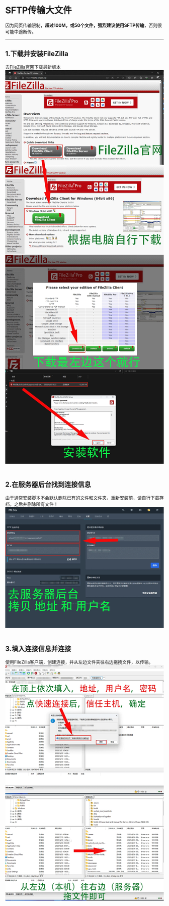 # SFTP传输大文件
因为网页传输限制，**超过100M，或50个文件，强烈建议使用SFTP传输**，否则很可能中途断传。

---

## 1.下载并安装FileZilla

去[FileZilla官网](https://filezilla-project.org/)下载最新版本  
![FileZilla官网](..\assets\2.0\filetransfer-1.png)  
![FileZilla官网](..\assets\2.0\filetransfer-2.png)  
<br>

## 2.在服务器后台找到连接信息

由于通常安装脚本不会默认删除已有的文件和文件夹，重新安装前，请自行下载存档，之后并删除所有文件！ 
![连接信息](..\assets\2.0\filetransfer-3.png)   
<br>

## 3.填入连接信息并连接

使用FileZilla客户端，创建连接，并从左边文件夹往右边拖拽文件，以传输。
![创建连接](..\assets\2.0\filetransfer-4.png)   
<br>